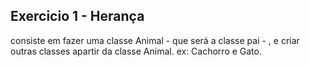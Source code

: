 ## Exercicio 1 - Herança

consiste em fazer uma classe Animal - que será a classe pai - , e criar outras classes apartir da classe Animal. ex: Cachorro e Gato.